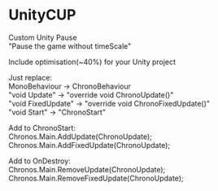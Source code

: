 # UnityCUP
Custom Unity Pause<br>
"Pause the game without timeScale"

Include optimisation(~40%) for your Unity project

Just replace:<br>
MonoBehaviour -> ChronoBehaviour<br>
"void Update" -> "override void ChronoUpdate()"<br>
"void FixedUpdate" -> "override void ChronoFixedUpdate()"<br>
"void Start" -> "ChronoStart"

Add to ChronoStart:<br>
Chronos.Main.AddUpdate(ChronoUpdate);<br>
Chronos.Main.AddFixedUpdate(ChronoUpdate);
        
Add to OnDestroy:<br>
Chronos.Main.RemoveUpdate(ChronoUpdate);<br>
Chronos.Main.RemoveFixedUpdate(ChronoUpdate);
